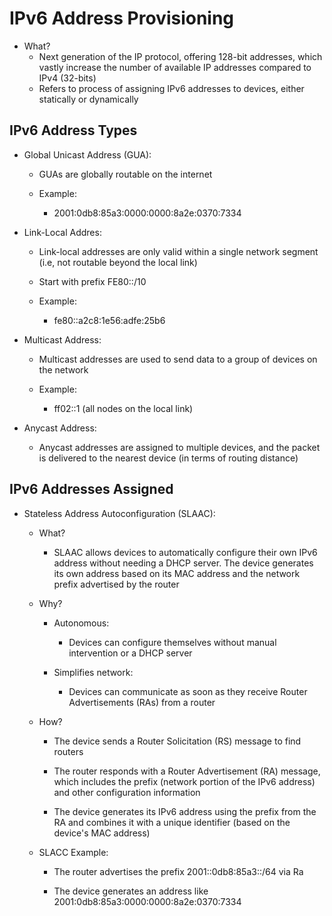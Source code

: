# IPv6 Address Provisioning
- What?
	- Next generation of the IP protocol, offering 128-bit addresses, which vastly increase the number of available IP addresses compared to IPv4 (32-bits)
	- Refers to process of assigning IPv6 addresses to devices, either statically or dynamically

## IPv6 Address Types
- Global Unicast Address (GUA):
	- GUAs are globally routable on the internet
	
	- Example:
		- 2001:0db8:85a3:0000:0000:8a2e:0370:7334
		
- Link-Local Addres:
	- Link-local addresses are only valid within a single network segment (i.e, not routable beyond the local link)
	
	- Start with prefix FE80::/10
	
	- Example:
		- fe80::a2c8:1e56:adfe:25b6
		
- Multicast Address:
	- Multicast addresses are used to send data to a group of devices on the network
	
	- Example:
		- ff02::1 (all nodes on the local link)
		
- Anycast Address:
	- Anycast addresses are assigned to multiple devices, and the packet is delivered to the nearest device (in terms of routing distance)

## IPv6 Addresses Assigned
- Stateless Address Autoconfiguration (SLAAC):
	- What?
		- SLAAC allows devices to automatically configure their own IPv6 address without needing a DHCP server. The device generates its own address based on its MAC address and the network prefix advertised by the router
		
	- Why?
		- Autonomous:
			- Devices can configure themselves without manual intervention or a DHCP server
			
		- Simplifies network:
			- Devices can communicate as soon as they receive Router Advertisements (RAs) from a router
			
	- How?
		- The device sends a Router Solicitation (RS) message to find routers
		
		- The router responds with a Router Advertisement (RA) message, which includes the prefix (network portion of the IPv6 address) and other configuration information
		
		- The device generates its IPv6 address using the prefix from the RA and combines it with a unique identifier (based on the device's MAC address)
		
	- SLACC Example:
		- The router advertises the prefix 2001::0db8:85a3::/64 via Ra
		
		- The device generates an address like 2001:0db8:85a3:0000:0000:8a2e:0370:7334

